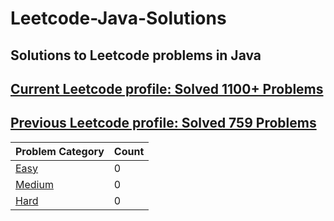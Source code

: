 # Leetcode-Java-Solutions 

## Solutions to Leetcode problems in Java

## [Current Leetcode profile: Solved 1100+ Problems](https://leetcode.com/invzbl3/)
## [Previous Leetcode profile: Solved 759 Problems](https://leetcode.com/invzbl3/)

Problem Category | Count
--- | --- 
[Easy](https://github.com/.../LeetCode-Java-Solutions/blob/master/Easy/README.md) | 0
[Medium](https://github.com/.../LeetCode-Java-Solutions/blob/master/Medium/README.md) | 0
[Hard](https://github.com/.../LeetCode-Java-Solutions/blob/master/Hard/README.md) | 0
